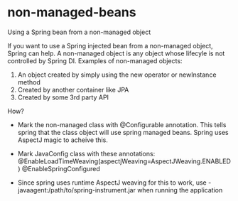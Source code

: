 non-managed-beans
=================

Using a Spring bean from a non-managed object

If you want to use a Spring injected bean from a non-managed object, Spring can help. A non-managed object is any object whose lifecyle is not controlled by Spring DI. Examples of non-managed objects:

1. An object created by simply using the new operator or newInstance method
2. Created by another container like JPA
3. Created by some 3rd party API

How?
- Mark the non-managed class with @Configurable annotation. This tells spring that the class object will use spring managed beans. Spring uses AspectJ magic to acheive this. 

- Mark JavaConfig class with these annotations:
   @EnableLoadTimeWeaving(aspectjWeaving=AspectJWeaving.ENABLED)
   @EnableSpringConfigured

- Since spring uses runtime AspectJ weaving for this to work, use -javaagent:/path/to/spring-instrument.jar when running the application
